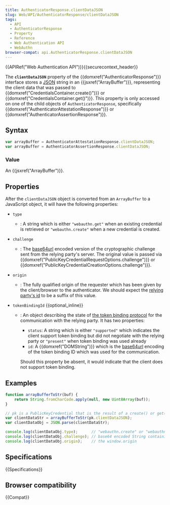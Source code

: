 ```yaml
---
title: AuthenticatorResponse.clientDataJSON
slug: Web/API/AuthenticatorResponse/clientDataJSON
tags:
  - API
  - AuthenticatorResponse
  - Property
  - Reference
  - Web Authentication API
  - WebAuthn
browser-compat: api.AuthenticatorResponse.clientDataJSON
---
```

{{APIRef("Web Authentication API")}}{{securecontext_header}}

The **`clientDataJSON`** property of the
{{domxref("AuthenticatorResponse")}} interface stores a [JSON](/en-US/docs/Learn/JavaScript/Objects/JSON) string in an
{{jsxref("ArrayBuffer")}}, representing the client data that was passed to
{{domxref("CredentialsContainer.create()")}} or
{{domxref("CredentialsContainer.get()")}}. This property is only accessed on one of the
child objects of `AuthenticatorResponse`, specifically
{{domxref("AuthenticatorAttestationResponse")}} or
{{domxref("AuthenticatorAssertionResponse")}}.

## Syntax

```js
var arrayBuffer = AuthenticatorAttestationResponse.clientDataJSON;
var arrayBuffer = AuthenticatorAssertionResponse.clientDataJSON;
```

### Value

An {{jsxref("ArrayBuffer")}}.

## Properties

After the `clientDataJSON` object is converted from an
`ArrayBuffer` to a JavaScript object, it will have the following properties:

- `type`
  - : A string which is either `"webauthn.get"` when an existing credential is
    retrieved or `"webauthn.create"` when a new credential is created.
- `challenge`
  - : The [base64url](/en-US/docs/Glossary/Base64)
    encoded version of the cryptographic challenge sent from the relying party's server.
    The original value is passed via
    {{domxref("PublicKeyCredentialRequestOptions.challenge")}} or
    {{domxref("PublicKeyCredentialCreationOptions.challenge")}}.
- `origin`
  - : The fully qualified origin of the requester which has been given by the
    client/browser to the authenticator. We should expect the [relying party's
    id](/en-US/docs/Web/API/PublicKeyCredentialRequestOptions/rpId) to be a suffix of this value.
- `tokenBindingId` {{optional_inline}}

  - : An object describing the state of [the
    token binding protocol](https://datatracker.ietf.org/doc/html/rfc8471) for the communication with the relying party. It has
    two properties:

    - `status`: A string which is either `"supported"` which
      indicates the client support token binding but did not negotiate with the relying
      party or `"present"` when token binding was used already
    - `id`: A {{domxref("DOMString")}} which is the [base64url](/en-US/docs/Glossary/Base64)
      encoding of the token binding ID which was used for the communication.

    Should this property be absent, it would indicate that the client does not support
    token binding.

## Examples

```js
function arrayBufferToStr(buf) {
    return String.fromCharCode.apply(null, new Uint8Array(buf));
}

// pk is a PublicKeyCredential that is the result of a create() or get() Promise
var clientDataStr = arrayBufferToStr(pk.clientDataJSON);
var clientDataObj = JSON.parse(clientDataStr);

console.log(clientDataObj.type);      // "webauthn.create" or "webauthn.get"
console.log(clientDataObj.challenge); // base64 encoded String containing the original challenge
console.log(clientDataObj.origin);    // the window.origin
```

## Specifications

{{Specifications}}

## Browser compatibility

{{Compat}}
